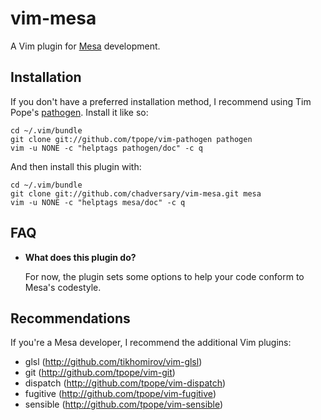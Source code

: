 # vim-mesa

A Vim plugin for [Mesa][1] development.


## Installation

If you don't have a preferred installation method, I recommend using Tim Pope's
[pathogen][2]. Install it like so:

    cd ~/.vim/bundle
    git clone git://github.com/tpope/vim-pathogen pathogen
    vim -u NONE -c "helptags pathogen/doc" -c q

And then install this plugin with:

    cd ~/.vim/bundle
    git clone git://github.com/chadversary/vim-mesa.git mesa
    vim -u NONE -c "helptags mesa/doc" -c q


## FAQ

- **What does this plugin do?**

  For now, the plugin sets some options to help your code conform to Mesa's
  codestyle.


## Recommendations

If you're a Mesa developer, I recommend the additional Vim plugins:

- glsl (http://github.com/tikhomirov/vim-glsl)
- git (http://github.com/tpope/vim-git)
- dispatch (http://github.com/tpope/vim-dispatch)
- fugitive (http://github.com/tpope/vim-fugitive)
- sensible (http://github.com/tpope/vim-sensible)



[1]: http://cgit.freedesktop.org/mesa/mesa
[2]: https://github.com/tpope/vim-pathogen
